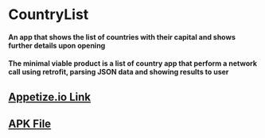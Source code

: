 # CountryList
#### An app that shows the list of countries with their capital and shows further details upon opening 
#### The minimal viable product is a list of country app that perform a network call using retrofit, parsing JSON data and showing results to user

## [Appetize.io Link](https://appetize.io/app/w3i3gyjbp6th4jmi7fcjee74sm?device=pixel4&osVersion=11.0&scale=75)
## [APK File](https://drive.google.com/file/d/1bVAvKxYVYHUFub3x3xZVK25IRqLsxoSo/view?usp=sharing)
